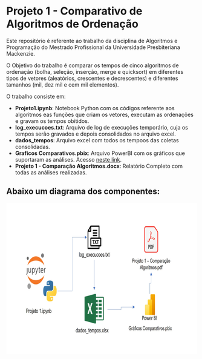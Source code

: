 # Projeto 1 - Comparativo de Algoritmos de Ordenação
Este repositório é referente ao trabalho da disciplina de Algoritmos e Programação do Mestrado Profissional da Universidade Presbiteriana Mackenzie. 

O Objetivo do trabalho é comparar os tempos de cinco algoritmos de ordenação (bolha, seleção, inserção, merge e quicksort) em diferentes tipos de vetores (aleatórios, crescentes e decrescentes) e diferentes tamanhos (mil, dez mil e cem mil elementos). 

O trabalho consiste em: 

- **Projeto1.ipynb**: Notebook Python com os códigos referente aos algoritmos eas funções que criam os vetores, executam as ordenações e gravam os tempos obitidos. 
- **log_execucoes.txt**: Arquivo de log de execuções temporário, cuja os tempos serão gravados e depois consolidados no arquivo excel. 
- **dados_tempos**: Arquivo excel com todos os tempoos das coletas consolidadas. 
- **Graficos Comparativos.pbix**: Arquivo PowerBI com os gráficos que suportaram as análises. Acesso [neste link](https://app.powerbi.com/view?r=eyJrIjoiNTgwODZlZjAtNDhhNS00MjIyLWIxZjYtZDAyOTgzMDFlNjE3IiwidCI6ImQ1NGFiZGU0LTVlZDYtNDI0OC1iODAzLTNkN2JkYWI0ZjYwOSIsImMiOjR9).
- **Projeto 1 - Comparação Algoritmos.docx**: Relatório Completo com todas as análises realizadas. 

## Abaixo um diagrama dos componentes: 


<img src="https://github.com/marcos-speca/mestrado-algoritmos-projeto1/blob/main/diagrama.jpg?raw=true" height="400" width="800">
